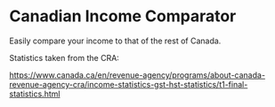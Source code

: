 # Canadian Income Comparator

Easily compare your income to that of the rest of Canada.

Statistics taken from the CRA:

https://www.canada.ca/en/revenue-agency/programs/about-canada-revenue-agency-cra/income-statistics-gst-hst-statistics/t1-final-statistics.html
